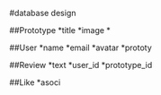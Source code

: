 #database design



##Prototype
*title
*image
*


##User
  *name
  *email
  *avatar
  *prototy

##Review
*text
*user_id
*prototype_id


##Like
*asoci